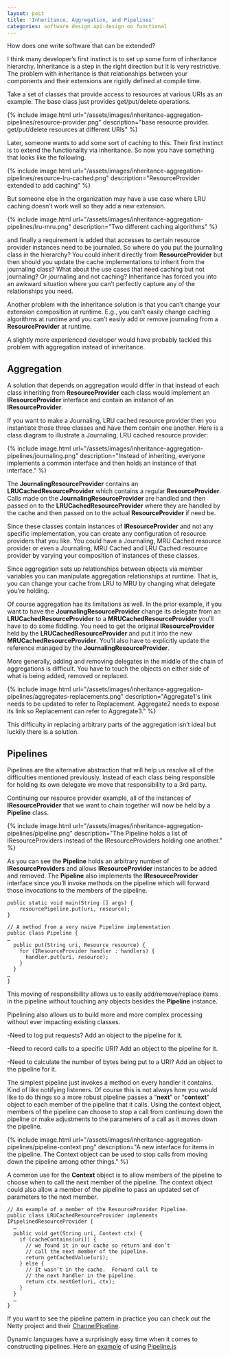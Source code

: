 ```yaml
---
layout: post
title: 'Inheritance, Aggregation, and Pipelines'
categories: software design api-design oo functional
---
```


How does one write software that can be extended?

I think many developer’s first instinct is to set up some form of inheritance hierarchy. Inheritance is a step in the right direction but it is very restrictive. The problem with inheritance is that relationships between your components and their extensions are rigidly defined at compile time.

Take a set of classes that provide access to resources at various URIs as an example. The base class just provides get/put/delete operations.

{% include image.html url="/assets/images/inheritance-aggregation-pipelines/resource-provider.png" description="base resource provider. get/put/delete resources at different URIs" %}

Later, someone wants to add some sort of caching to this. Their first instinct is to extend the functionality via inheritance. So now you have something that looks like the following.

{% include image.html url="/assets/images/inheritance-aggregation-pipelines/resource-lru-cached.png" description="ResourceProvider extended to add caching" %}

But someone else in the organization may have a use case where LRU caching doesn’t work well so they add a new extension.

{% include image.html url="/assets/images/inheritance-aggregation-pipelines/lru-mru.png" description="Two different caching algorithms" %}

and finally a requirement is added that accesses to certain resource provider instances need to be journaled. So where do you put the journaling class in the hierarchy? You could inherit directly from **ResourceProvider** but then should you update the cache implementations to inherit from the journaling class? What about the use cases that need caching but not journaling? Or journaling and not caching? Inheritance has forced you into an awkward situation where you can’t perfectly capture any of the relationships you need.

Another problem with the inheritance solution is that you can’t change your extension composition at runtime. E.g., you can’t easily change caching algorithms at runtime and you can’t easily add or remove journaling from a **ResourceProvider** at runtime.

A slightly more experienced developer would have probably tackled this problem with aggregation instead of inheritance.

## Aggregation

A solution that depends on aggregation would differ in that instead of each class inheriting from **ResourceProvider** each class would implement an **IResourceProvider** interface and contain an instance of an **IResourceProvider**.

If you want to make a Journaling, LRU cached resource provider then you instantiate those three classes and have them contain one another. Here is a class diagram to illustrate a Journaling, LRU cached resource provider:

{% include image.html url="/assets/images/inheritance-aggregation-pipelines/journaling.png" description="Instead of inheriting, everyone implements a common interface and then holds an instance of that interface." %}

The **JournalingResourceProvider** contains an **LRUCachedResourceProvider** which contains a regular **ResourceProvider**. Calls made on the **JournalingResourceProvider** are handled and then passed on to the **LRUCachedResourceProvider** where they are handled by the cache and then passed on to the actual **ResourceProvider** if need be.

Since these classes contain instances of **IResourceProvider** and not any specific implementation, you can create any configuration of resource providers that you like. You could have a Journaling, MRU Cached resource provider or even a Journaling, MRU Cached and LRU Cached resource provider by varying your composition of instances of these classes.

Since aggregation sets up relationships between objects via member variables you can manipulate aggregation relationships at runtime. That is, you can change your cache from LRU to MRU by changing what delegate you’re holding.

Of course aggregation has its limitations as well. In the prior example, if you want to have the **JournalingResourceProvider** change its delegate from an **LRUCachedResourceProvider** to a **MRUCachedResourceProvider** you’ll have to do some fiddling. You need to get the original **IResourceProvider** held by the **LRUCachedResourceProvider** and put it into the new **MRUCachedResourceProvider**. You’ll also have to explicitly update the reference managed by the **JournalingResourceProvider**.

More generally, adding and removing delegates in the middle of the chain of aggregations is difficult. You have to touch the objects on either side of what is being added, removed or replaced.

{% include image.html url="/assets/images/inheritance-aggregation-pipelines/aggregates-replacements.png" description="Aggregate1's link needs to be updated to refer to Replacement. Aggregate2 needs to expose its link so Replacement can refer to Aggregate3." %}

This difficulty in replacing arbitrary parts of the aggregation isn’t ideal but luckily there is a solution.

## Pipelines

Pipelines are the alternative abstraction that will help us resolve all of the difficulties mentioned previously. Instead of each class being responsible for holding its own delegate we move that responsibility to a 3rd party.

Continuing our resource provider example, all of the instances of **IResourceProvider** that we want to chain together will now be held by a **Pipeline** class.

{% include image.html url="/assets/images/inheritance-aggregation-pipelines/pipeline.png" description="The Pipeline holds a list of IResourceProviders instead of the IResourceProviders holding one another." %}

As you can see the **Pipeline** holds an arbitrary number of **IResourceProviders** and allows **IResourceProvider** instances to be added and removed. The **Pipeline** also implements the **IResourceProvider** interface since you’ll invoke methods on the pipeline which will forward those invocations to the members of the pipeline.

```
public static void main(String [] args) {
    resourcePipeline.put(uri, resource);
}

// A method from a very naive Pipeline implementation
public class Pipeline {
…
  public put(String uri, Resource resource) {
    for (IResourceProvider handler : handlers) {
      handler.put(uri, resource);
    }
  }
…
}
```

This moving of responsibility allows us to easily add/remove/replace items in the pipeline without touching any objects besides the **Pipeline** instance.

Pipelining also allows us to build more and more complex processing without ever impacting existing classes.

-Need to log put requests? Add an object to the pipeline for it.

-Need to record calls to a specific URI? Add an object to the pipeline for it.

-Need to calculate the number of bytes being put to a URI? Add an object to the pipeline for it.

The simplest pipeline just invokes a method on every handler it contains. Kind of like notifying listeners. Of course this is not always how you would like to do things so a more robust pipeline passes a “**next**” or “**context**” object to each member of the pipeline that it calls. Using the context object, members of the pipeline can choose to stop a call from continuing down the pipeline or make adjustments to the parameters of a call as it moves down the pipeline.

{% include image.html url="/assets/images/inheritance-aggregation-pipelines/pipeline-context.png" description="A new interface for items in the pipeline. The Context object can be used to stop calls from moving down the pipeline among other things." %}

A common use for the **Context** object is to allow members of the pipeline to choose when to call the next member of the pipeline. The context object could also allow a member of the pipeline to pass an updated set of parameters to the next member.

    // An example of a member of the ResourceProvider Pipeline.
    public class LRUCachedResourceProvider implements IPipelinedResourceProvider {
      …
      public void get(String uri, Context ctx) {
        if (cacheContains(uri)) {
          // we found it in our cache so return and don’t
          // call the next member of the pipeline.
          return getCachedValue(uri);
        } else {
          // It wasn’t in the cache.  Forward call to
          // the next handler in the pipeline.
          return ctx.nextGet(uri, ctx);
        }
      }
      …
    }

If you want to see the pipeline pattern in practice you can check out the Netty project and their [ChannelPipeline](http://docs.jboss.org/netty/3.2/api/org/jboss/netty/channel/ChannelPipeline.html).

Dynamic languages have a surprisingly easy time when it comes to constructing pipelines. Here an [example](https://github.com/tantaman/Pipeline.js/blob/master/README.md) of using [Pipeline.js](https://github.com/tantaman/Pipeline.js)
